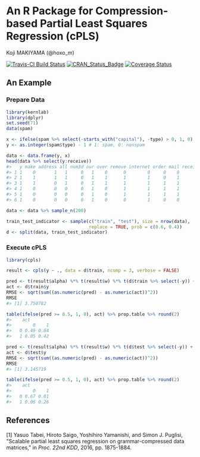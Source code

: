 # An R Package for Compression-based Partial Least Squares Regression (cPLS)
Koji MAKIYAMA (@hoxo_m)  



[![Travis-CI Build Status](https://travis-ci.org/hoxo-m/cpls.svg?branch=master)](https://travis-ci.org/hoxo-m/cpls)
[![CRAN_Status_Badge](http://www.r-pkg.org/badges/version/cpls)](https://cran.r-project.org/package=cpls)
[![Coverage Status](https://coveralls.io/repos/github/hoxo-m/cpls/badge.svg?branch=master)](https://coveralls.io/github/hoxo-m/cpls?branch=master)

## An Example

### Prepare Data


```r
library(kernlab)
library(dplyr)
set.seed(71)
data(spam)

x <- ifelse(spam %>% select(-starts_with("capital"), -type) > 0, 1, 0)
y <- as.integer(spam$type) - 1 # 1: spam, 0: nonspam

data <- data.frame(y, x)
head(data %>% select(y:receive))
#>   y make address all num3d our over remove internet order mail receive
#> 1 1    0       1   1     0   1    0      0        0     0    0       0
#> 2 1    1       1   1     0   1    1      1        1     0    1       1
#> 3 1    1       0   1     0   1    1      1        1     1    1       1
#> 4 1    0       0   0     0   1    0      1        1     1    1       1
#> 5 1    0       0   0     0   1    0      1        1     1    1       1
#> 6 1    0       0   0     0   1    0      0        1     0    0       0

data <- data %>% sample_n(200)

train_test_indicator <- sample(c("train", "test"), size = nrow(data),
                               replace = TRUE, prob = c(0.6, 0.4))
d <- split(data, train_test_indicator)
```

### Execute cPLS


```r
library(cpls)

result <- cpls(y ~ ., data = d$train, ncomp = 3, verbose = FALSE)

pred <- t(result$alpha) %*% t(result$w) %*% t(d$train %>% select(-y)) + result$center
act <- d$train$y
RMSE <- sqrt(sum((as.numeric(pred) - as.numeric(act))^2))
RMSE
#> [1] 3.750782

table(ifelse(pred >= 0.5, 1, 0), act) %>% prop.table %>% round(2)
#>    act
#>        0    1
#>   0 0.49 0.04
#>   1 0.05 0.42

pred <- t(result$alpha) %*% t(result$w) %*% t(d$test %>% select(-y)) + result$center
act <- d$test$y
RMSE <- sqrt(sum((as.numeric(pred) - as.numeric(act))^2))
RMSE
#> [1] 3.145719

table(ifelse(pred >= 0.5, 1, 0), act) %>% prop.table %>% round(2)
#>    act
#>        0    1
#>   0 0.67 0.01
#>   1 0.06 0.26
```

## References

[1] Yasuo Tabei, Hiroto Saigo, Yoshihiro Yamanishi, and Simon J. Puglisi, "Scalable partial least squares regression on grammar-compressed data matrices,"  in *Proc. 22nd KDD*, 2016, pp. 1875-1884.
